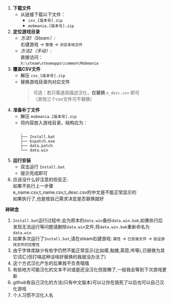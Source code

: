 1. **下载文件**  
    - 从链接下载以下文件： 
      - `csv_[版本号].zip`  
      - `mobmania.[版本号].zip`  
2. **定位游戏目录**  
    - *方法1（Steam）*:  
     右键游戏 → `管理` → `浏览本地文件`  
    - *方法2（手动）*:  
     直接访问：  
     `X:\steam\steamapps\common\Mobmania`  
3. **覆盖CSV文件**  
    - 解压 `csv_[版本号].zip`  
    - 替换游戏目录内对应文件  
        > 可选：若只需道具描述汉化，**仅替换** `e_desc.csv` 即可  
        > （其他三个csv文件可不替换）
4. **准备补丁文件**  
    - 解压 `mobmania.[版本号].zip`  
    - 将内容放入游戏目录，结构应为：  
        ```
        .
        ├── Install.bat
        ├── bspatch.exe
        ├── data.patch
        └── data.win
        ```
5. **运行安装**  
   - 双击运行 `Install.bat`  
   - 提示完成即可  
6. 应该没什么好注意的但反正:  
    如果不执行上一步骤  
    e_name.csv,t_name.csv,t_desc.csv的中文是不能正常显示的  
    如果执行了,也是按自己需求决定是否替换就好  


**碎碎念**  
1. `Install.bat`运行过程中,会为原本的`data.win`备份`data.win.bak`,如果执行后发现无法运行等问题请删除`data.win`文件,将`data.win.bak`重新命名为`data.win`  
2. 如果多次运行了`Install.bat`,请在steam右键游戏:
   `属性` → `已安装文件` → `验证游戏文件的完整性`  
3. 由于字体库缺少有些字仍然不能正常显示(比如瘴,骷髅,莴苣,哔等),已替换为其它词汇(但打嗝这种没啥好替换的我就没办法了)  
4. 这个方式汉化产生的后果我不负责嘻嘻  
5. 有些地方可能汉化的文本不对或是还没汉化但我懒了,一般我会等到下次游戏更新  
6. github有自己汉化的方法(只有中文版本)可以让你在我死了以后也可以自己汉化游戏  
7. 个人习惯不汉化人名